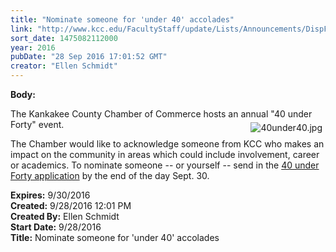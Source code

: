 ```yaml
---
title: "Nominate someone for 'under 40' accolades"
link: "http://www.kcc.edu/FacultyStaff/update/Lists/Announcements/DispForm.aspx?ID=2296"
sort_date: 1475082112000
year: 2016
pubDate: "28 Sep 2016 17:01:52 GMT"
creator: "Ellen Schmidt"
---
```


<div><b>Body:</b> <div class="ExternalClass1F03863AC9314DC29F5C7F3E5D17E629"><p>The Kankakee County Chamber of Commerce hosts an annual &quot;40 under Forty&quot; event. <img alt="40under40.jpg" src="/FacultyStaff/update/Documents/40under40.jpg" style="vertical-align:auto;float:right;margin:5px" /></p>
<p>The Chamber would like to acknowledge someone from KCC who makes an impact on the community in areas which could include involvement, career or academics. To nominate someone -- or yourself -- send in the <a href="https://chambermaster.blob.core.windows.net/userfiles/UserFiles/chambers/771/File/2016nominationform1.pdf">40 under Forty application</a> by the end of the day Sept. 30.</p></div></div>
<div><b>Expires:</b> 9/30/2016</div>
<div><b>Created:</b> 9/28/2016 12:01 PM</div>
<div><b>Created By:</b> Ellen Schmidt</div>
<div><b>Start Date:</b> 9/28/2016</div>
<div><b>Title:</b> Nominate someone for &#39;under 40&#39; accolades</div>
